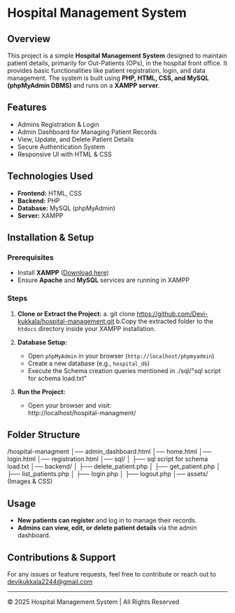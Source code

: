 # Hospital Management System

## Overview
This project is a simple **Hospital Management System** designed to maintain patient details, primarily for Out-Patients (OPs), in the hospital front office. It provides basic functionalities like patient registration, login, and data management. The system is built using **PHP, HTML, CSS, and MySQL (phpMyAdmin DBMS)** and runs on a **XAMPP server**.

## Features
- Admins Registration & Login
- Admin Dashboard for Managing Patient Records
- View, Update, and Delete Patient Details
- Secure Authentication System
- Responsive UI with HTML & CSS

## Technologies Used
- **Frontend:** HTML, CSS
- **Backend:** PHP
- **Database:** MySQL (phpMyAdmin)
- **Server:** XAMPP

## Installation & Setup

### Prerequisites
- Install **XAMPP** ([Download here](https://www.apachefriends.org/download.html))
- Ensure **Apache** and **MySQL** services are running in XAMPP

### Steps
1. **Clone or Extract the Project:**
   a. git clone https://github.com/Devi-kukkala/hospital-management.git
   b.Copy the extracted folder to the `htdocs` directory inside your XAMPP installation.

2. **Database Setup:**
   - Open `phpMyAdmin` in your browser (`http://localhost/phpmyadmin`)
   - Create a new database (e.g., `hospital_db`)
   - Execute the Schema creation queries mentioned in ./sql/"sql script for schema load.txt"
3. **Run the Project:**
   - Open your browser and visit:  
     http://localhost/hospital-managment/

## Folder Structure

/hospital-managment
│── admin_dashboard.html
│── home.html
│── login.html
│── registration.html
│── sql/
│   ├── sql script for schema load.txt
│── backend/
│   ├── delete_patient.php
│   ├── get_patient.php
│   ├── list_patients.php
│   ├── login.php
│   ├── logout.php
│── assets/ (Images & CSS)


## Usage
- **New patients can register** and log in to manage their records.
- **Admins can view, edit, or delete patient details** via the admin dashboard.

## Contributions & Support
For any issues or feature requests, feel free to contribute or reach out to devikukkala2244@gmail.com

---
© 2025 Hospital Management System | All Rights Reserved

